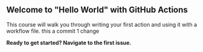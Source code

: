 ## Welcome to "Hello World" with GitHub Actions

This course will walk you through writing your first action and using it with a workflow file. 
this a commit 1 change

**Ready to get started? Navigate to the first issue.**
